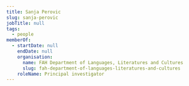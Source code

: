 ```yaml
---
title: Sanja Perovic
slug: sanja-perovic
jobTitle: null
tags:
  - people
memberOf:
  - startDate: null
    endDate: null
    organisation:
      name: FAH Department of Languages, Literatures and Cultures
      slug: fah-department-of-languages-literatures-and-cultures
    roleName: Principal investigator
---
```

